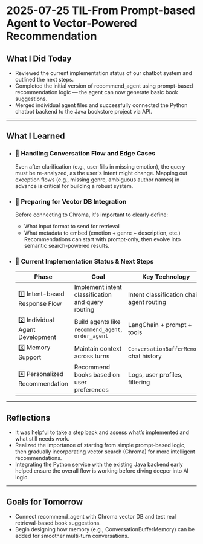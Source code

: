 # 2025-07-25 TIL-From Prompt-based Agent to Vector-Powered Recommendation
## What I Did Today
- Reviewed the current implementation status of our chatbot system and outlined the next steps.
- Completed the initial version of recommend_agent using prompt-based recommendation logic — the agent can now generate basic book suggestions.
- Merged individual agent files and successfully connected the Python chatbot backend to the Java bookstore project via API.

---

## What I Learned
- ### 🧠 Handling Conversation Flow and Edge Cases
  Even after clarification (e.g., user fills in missing emotion), the query must be re-analyzed, as the user's intent might change.
  Mapping out exception flows (e.g., missing genre, ambiguous author names) in advance is critical for building a robust system.

- ### 📡 Preparing for Vector DB Integration
  Before connecting to Chroma, it's important to clearly define:
    - What input format to send for retrieval
    - What metadata to embed (emotion + genre + description, etc.)
  Recommendations can start with prompt-only, then evolve into semantic search-powered results.

- ### 🚧 Current Implementation Status & Next Steps
  | Phase                            | Goal                                               | Key Technology                             | Status                       |
  | -------------------------------- | -------------------------------------------------- | ------------------------------------------ | ---------------------------- |
  | 1️⃣ Intent-based Response Flow   | Implement intent classification and query routing  | Intent classification chain, agent routing | ✅ In progress                |
  | 2️⃣ Individual Agent Development | Build agents like `recommend_agent`, `order_agent` | LangChain + prompt + tools                 | 🛠 Working on RecommendAgent |
  | 3️⃣ Memory Support               | Maintain context across turns                      | `ConversationBufferMemory`, chat history   | 🔜 Next                      |
  | 4️⃣ Personalized Recommendation  | Recommend books based on user preferences          | Logs, user profiles, filtering             | ⏳ Future plan                |

---

## Reflections
- It was helpful to take a step back and assess what’s implemented and what still needs work.
- Realized the importance of starting from simple prompt-based logic, then gradually incorporating vector search (Chroma) for more intelligent recommendations.
- Integrating the Python service with the existing Java backend early helped ensure the overall flow is working before diving deeper into AI logic.

---

## Goals for Tomorrow
- Connect recommend_agent with Chroma vector DB and test real retrieval-based book suggestions.
- Begin designing how memory (e.g., ConversationBufferMemory) can be added for smoother multi-turn conversations.

